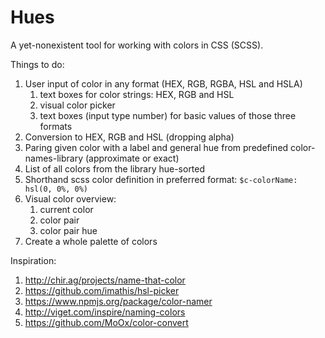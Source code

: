 # Hues

A yet-nonexistent tool for working with colors in CSS (SCSS).

Things to do:

1. User input of color in any format (HEX, RGB, RGBA, HSL and HSLA)
    1. text boxes for color strings: HEX, RGB and HSL
    2. visual color picker
    3. text boxes (input type number) for basic values of those three formats 
2. Conversion to HEX, RGB and HSL (dropping alpha)
3. Paring given color with a label and general hue from predefined color-names-library (approximate or exact)
4. List of all colors from the library hue-sorted
5. Shorthand scss color definition in preferred format: `$c-colorName: hsl(0, 0%, 0%)`
6. Visual color overview:
    1. current color
    2. color pair
    3. color pair hue
7. Create a whole palette of colors


Inspiration:

1. http://chir.ag/projects/name-that-color
2. https://github.com/imathis/hsl-picker
3. https://www.npmjs.org/package/color-namer
4. http://viget.com/inspire/naming-colors
5. https://github.com/MoOx/color-convert
